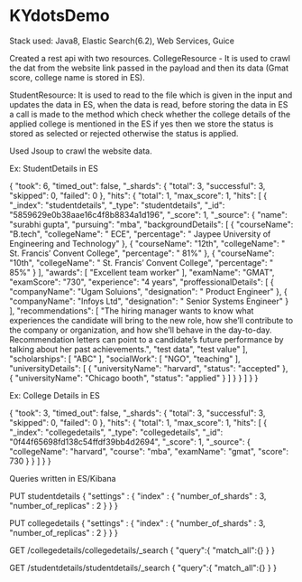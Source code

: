 # KYdotsDemo
Stack used: Java8, Elastic Search(6.2), Web Services, Guice 

Created a rest api with two resources.
CollegeResource - It is used to crawl the dat from the website link passed in the payload and then its data (Gmat score, college name is stored in ES).

StudentResource: It is used to read to the file which is given in the input and updates the data in ES, when the data is read,
before storing the data in ES a call is made to the method which check whether the college details of the applied college is mentioned in the ES if yes then we store the status is stored as selected or rejected otherwise the status is applied.

Used Jsoup to crawl the website data.

Ex: StudentDetails in ES

{
  "took": 6,
  "timed_out": false,
  "_shards": {
    "total": 3,
    "successful": 3,
    "skipped": 0,
    "failed": 0
  },
  "hits": {
    "total": 1,
    "max_score": 1,
    "hits": [
      {
        "_index": "studentdetails",
        "_type": "studentdetails",
        "_id": "5859629e0b38aae16c4f8b8834a1d196",
        "_score": 1,
        "_source": {
          "name": "surabhi gupta",
          "pursuing": "mba",
          "backgroundDetails": [
            {
              "courseName": "B.tech",
              "collegeName": " ECE",
              "percentage": " Jaypee University of Engineering and Technology"
            },
            {
              "courseName": "12th",
              "collegeName": " St. Francis’ Convent College",
              "percentage": " 81%"
            },
            {
              "courseName": "10th",
              "collegeName": " St. Francis’ Convent College",
              "percentage": " 85%"
            }
          ],
          "awards": [
            "Excellent team worker"
          ],
          "examName": "GMAT",
          "examScore": "730",
          "experience": "4 years",
          "proffessionalDetails": [
            {
              "companyName": "Ugam Soluions",
              "designation": " Product Engineer"
            },
            {
              "companyName": "Infoys Ltd",
              "designation": " Senior Systems Engineer"
            }
          ],
          "recommendations": [
            "The hiring manager wants to know what experiences the candidate will bring to the new role, how she’ll contribute to the company or organization, and how she’ll behave in the day-to-day. Recommendation letters can point to a candidate’s future performance by talking about her past achievements.",
            "test data",
            "test value"
          ],
          "scholarships": [
            "ABC"
          ],
          "socialWork": [
            "NGO",
            "teaching"
          ],
          "universityDetails": [
            {
              "universityName": "harvard",
              "status": "accepted"
            },
            {
              "universityName": "Chicago booth",
              "status": "applied"
            }
          ]
        }
      }
    ]
  }
}


Ex: College Details in ES

{
  "took": 3,
  "timed_out": false,
  "_shards": {
    "total": 3,
    "successful": 3,
    "skipped": 0,
    "failed": 0
  },
  "hits": {
    "total": 1,
    "max_score": 1,
    "hits": [
      {
        "_index": "collegedetails",
        "_type": "collegedetails",
        "_id": "0f44f65698fd138c54ffdf39bb4d2694",
        "_score": 1,
        "_source": {
          "collegeName": "harvard",
          "course": "mba",
          "examName": "gmat",
          "score": 730
        }
      }
    ]
  }
}


Queries written in ES/Kibana


PUT studentdetails
{
    "settings" : {
        "index" : {
            "number_of_shards" : 3,
            "number_of_replicas" : 2
        }
    }
}

PUT collegedetails
{
    "settings" : {
        "index" : {
            "number_of_shards" : 3,
            "number_of_replicas" : 2
        }
    }
}

GET /collegedetails/collegedetails/_search
{
  "query":{
    "match_all":{}
  }
}

GET /studentdetails/studentdetails/_search
{
  "query":{
    "match_all":{}
  }
} 


